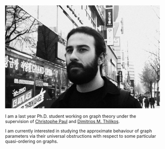 
![ProfilePhoto](https://github.com/VagProt/VagProt.github.io/blob/main/assets/img/ProphilePhoto.jpg)



I am a last year Ph.D. student working on graph theory under the supervision of [Christophe Paul](https://www.lirmm.fr/~paul/) and [Dimitrios M. Thilikos](https://www.lirmm.fr/~thilikosto/).



I am currently interested in studying the approximate behaviour of graph parameters via their universal obstructions with respect to some particular quasi-ordering on graphs.
